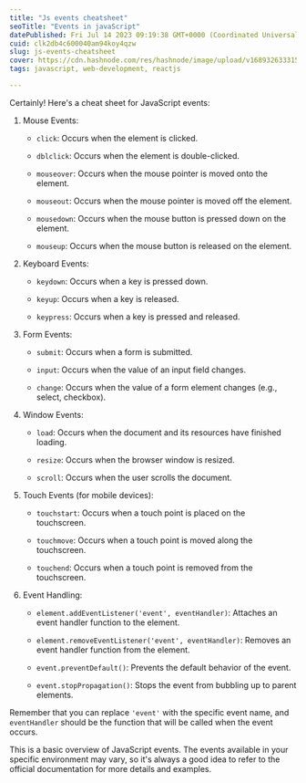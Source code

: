 ```yaml
---
title: "Js events cheatsheet"
seoTitle: "Events in javaScript"
datePublished: Fri Jul 14 2023 09:19:38 GMT+0000 (Coordinated Universal Time)
cuid: clk2db4c600040am94koy4qzw
slug: js-events-cheatsheet
cover: https://cdn.hashnode.com/res/hashnode/image/upload/v1689326333152/093a7ae5-36d2-4b13-8612-48fd99325893.png
tags: javascript, web-development, reactjs

---
```


Certainly! Here's a cheat sheet for JavaScript events:

1. Mouse Events:
    
    * `click`: Occurs when the element is clicked.
        
    * `dblclick`: Occurs when the element is double-clicked.
        
    * `mouseover`: Occurs when the mouse pointer is moved onto the element.
        
    * `mouseout`: Occurs when the mouse pointer is moved off the element.
        
    * `mousedown`: Occurs when the mouse button is pressed down on the element.
        
    * `mouseup`: Occurs when the mouse button is released on the element.
        
2. Keyboard Events:
    
    * `keydown`: Occurs when a key is pressed down.
        
    * `keyup`: Occurs when a key is released.
        
    * `keypress`: Occurs when a key is pressed and released.
        
3. Form Events:
    
    * `submit`: Occurs when a form is submitted.
        
    * `input`: Occurs when the value of an input field changes.
        
    * `change`: Occurs when the value of a form element changes (e.g., select, checkbox).
        
4. Window Events:
    
    * `load`: Occurs when the document and its resources have finished loading.
        
    * `resize`: Occurs when the browser window is resized.
        
    * `scroll`: Occurs when the user scrolls the document.
        
5. Touch Events (for mobile devices):
    
    * `touchstart`: Occurs when a touch point is placed on the touchscreen.
        
    * `touchmove`: Occurs when a touch point is moved along the touchscreen.
        
    * `touchend`: Occurs when a touch point is removed from the touchscreen.
        
6. Event Handling:
    
    * `element.addEventListener('event', eventHandler)`: Attaches an event handler function to the element.
        
    * `element.removeEventListener('event', eventHandler)`: Removes an event handler function from the element.
        
    * `event.preventDefault()`: Prevents the default behavior of the event.
        
    * `event.stopPropagation()`: Stops the event from bubbling up to parent elements.
        

Remember that you can replace `'event'` with the specific event name, and `eventHandler` should be the function that will be called when the event occurs.

This is a basic overview of JavaScript events. The events available in your specific environment may vary, so it's always a good idea to refer to the official documentation for more details and examples.